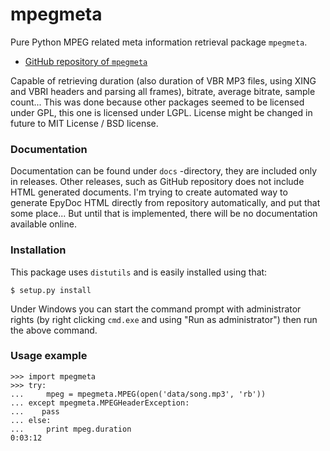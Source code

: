 mpegmeta
========

Pure Python MPEG related meta information retrieval package `mpegmeta`.

 * [GitHub repository of `mpegmeta`](http://github.com/Ciantic/mpegmeta.git)

Capable of retrieving duration (also duration of VBR MP3 files, using XING and 
VBRI headers and parsing all frames), bitrate, average bitrate, sample count... 
This was done because other packages seemed to be licensed under GPL, this one 
is licensed under LGPL. License might be changed in future to MIT License / BSD 
license.

### Documentation

Documentation can be found under `docs` -directory, they are included only
in releases. Other releases, such as GitHub repository does not include HTML
generated documents. I'm trying to create automated way to generate EpyDoc
HTML directly from repository automatically, and put that some place... But 
until that is implemented, there will be no documentation available online.

### Installation

This package uses `distutils` and is easily installed using that:

	$ setup.py install
	
Under Windows you can start the command prompt with administrator rights (by 
right clicking `cmd.exe` and using "Run as administrator") then run the above 
command.

### Usage example

    >>> import mpegmeta
    >>> try:
    ...     mpeg = mpegmeta.MPEG(open('data/song.mp3', 'rb'))
    ... except mpegmeta.MPEGHeaderException:
    ...    pass
    ... else:
    ...     print mpeg.duration
    0:03:12

